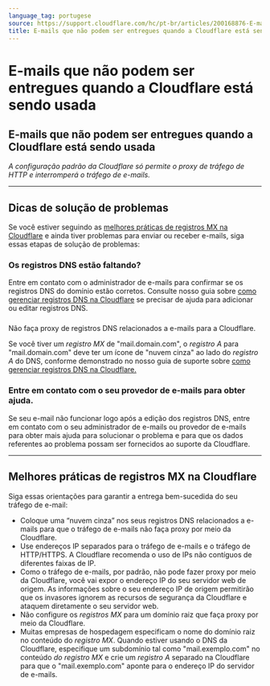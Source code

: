 ```yaml
---
language_tag: portugese
source: https://support.cloudflare.com/hc/pt-br/articles/200168876-E-mails-que-n%C3%A3o-podem-ser-entregues-quando-a-Cloudflare-est%C3%A1-sendo-usada
title: E-mails que não podem ser entregues quando a Cloudflare está sendo usada
---
```


# E-mails que não podem ser entregues quando a Cloudflare está sendo usada

## E-mails que não podem ser entregues quando a Cloudflare está sendo usada

_A configuração padrão da Cloudflare só permite o proxy de tráfego de HTTP e interromperá o tráfego de e-mails._

___

## Dicas de solução de problemas

Se você estiver seguindo as [melhores práticas de registros MX na Cloudflare](https://support.cloudflare.com/hc/pt-br/articles/200168876-E-mails-que-n%C3%A3o-podem-ser-entregues-quando-a-Cloudflare-est%C3%A1-sendo-usada#h.sf43uhyy1ztk) e ainda tiver problemas para enviar ou receber e-mails, siga essas etapas de solução de problemas:

### Os registros DNS estão faltando?

Entre em contato com o administrador de e-mails para confirmar se os registros DNS do domínio estão corretos. Consulte nosso guia sobre [como gerenciar registros DNS na Cloudflare](https://support.cloudflare.com/hc/en-us/articles/360019093151) se precisar de ajuda para adicionar ou editar registros DNS.

###   
Não faça proxy de registros DNS relacionados a e-mails para a Cloudflare.

Se você tiver um _registro MX_ de "mail.domain.com", o _registro A_ para "mail.domain.com" deve ter um ícone de "nuvem cinza" ao lado do _registro A_ do DNS, conforme demonstrado no nosso guia de suporte sobre [como gerenciar registros DNS na Cloudflare.](https://support.cloudflare.com/hc/en-us/articles/360019093151)

### Entre em contato com o seu provedor de e-mails para obter ajuda.

Se seu e-mail não funcionar logo após a edição dos registros DNS, entre em contato com o seu administrador de e-mails ou provedor de e-mails para obter mais ajuda para solucionar o problema e para que os dados referentes ao problema possam ser fornecidos ao suporte da Cloudflare.

___

## Melhores práticas de registros MX na Cloudflare

Siga essas orientações para garantir a entrega bem-sucedida do seu tráfego de e-mail:

-   Coloque uma “nuvem cinza” nos seus registros DNS relacionados a e-mails para que o tráfego de e-mails não faça proxy por meio da Cloudflare.
-   Use endereços IP separados para o tráfego de e-mails e o tráfego de HTTP/HTTPS. A Cloudflare recomenda o uso de IPs não contíguos de diferentes faixas de IP.
-   Como o tráfego de e-mails, por padrão, não pode fazer proxy por meio da Cloudflare, você vai expor o endereço IP do seu servidor web de origem. As informações sobre o seu endereço IP de origem permitirão que os invasores ignorem as recursos de segurança da Cloudflare e ataquem diretamente o seu servidor web.
-   Não configure os _registros MX_ para um domínio raiz que faça proxy por meio da Cloudflare.
-   Muitas empresas de hospedagem especificam o nome do domínio raiz no conteúdo do _registro MX_. Quando estiver usando o DNS da Cloudflare, especifique um subdomínio tal como "mail.exemplo.com" no conteúdo _do registro MX_ e crie um _registro A_ separado na Cloudflare para que o "mail.exemplo.com" aponte para o endereço IP do servidor de e-mails.
